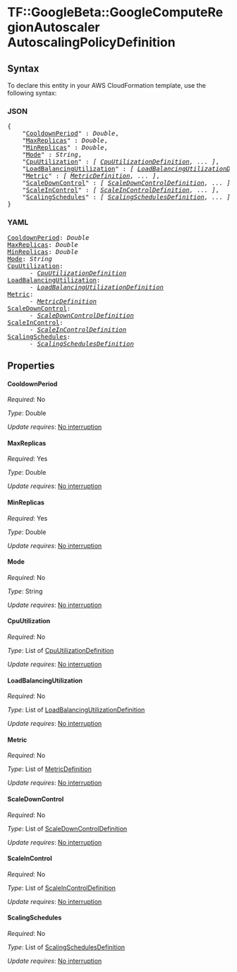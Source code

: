 # TF::GoogleBeta::GoogleComputeRegionAutoscaler AutoscalingPolicyDefinition

## Syntax

To declare this entity in your AWS CloudFormation template, use the following syntax:

### JSON

<pre>
{
    "<a href="#cooldownperiod" title="CooldownPeriod">CooldownPeriod</a>" : <i>Double</i>,
    "<a href="#maxreplicas" title="MaxReplicas">MaxReplicas</a>" : <i>Double</i>,
    "<a href="#minreplicas" title="MinReplicas">MinReplicas</a>" : <i>Double</i>,
    "<a href="#mode" title="Mode">Mode</a>" : <i>String</i>,
    "<a href="#cpuutilization" title="CpuUtilization">CpuUtilization</a>" : <i>[ <a href="cpuutilizationdefinition.md">CpuUtilizationDefinition</a>, ... ]</i>,
    "<a href="#loadbalancingutilization" title="LoadBalancingUtilization">LoadBalancingUtilization</a>" : <i>[ <a href="loadbalancingutilizationdefinition.md">LoadBalancingUtilizationDefinition</a>, ... ]</i>,
    "<a href="#metric" title="Metric">Metric</a>" : <i>[ <a href="metricdefinition.md">MetricDefinition</a>, ... ]</i>,
    "<a href="#scaledowncontrol" title="ScaleDownControl">ScaleDownControl</a>" : <i>[ <a href="scaledowncontroldefinition.md">ScaleDownControlDefinition</a>, ... ]</i>,
    "<a href="#scaleincontrol" title="ScaleInControl">ScaleInControl</a>" : <i>[ <a href="scaleincontroldefinition.md">ScaleInControlDefinition</a>, ... ]</i>,
    "<a href="#scalingschedules" title="ScalingSchedules">ScalingSchedules</a>" : <i>[ <a href="scalingschedulesdefinition.md">ScalingSchedulesDefinition</a>, ... ]</i>
}
</pre>

### YAML

<pre>
<a href="#cooldownperiod" title="CooldownPeriod">CooldownPeriod</a>: <i>Double</i>
<a href="#maxreplicas" title="MaxReplicas">MaxReplicas</a>: <i>Double</i>
<a href="#minreplicas" title="MinReplicas">MinReplicas</a>: <i>Double</i>
<a href="#mode" title="Mode">Mode</a>: <i>String</i>
<a href="#cpuutilization" title="CpuUtilization">CpuUtilization</a>: <i>
      - <a href="cpuutilizationdefinition.md">CpuUtilizationDefinition</a></i>
<a href="#loadbalancingutilization" title="LoadBalancingUtilization">LoadBalancingUtilization</a>: <i>
      - <a href="loadbalancingutilizationdefinition.md">LoadBalancingUtilizationDefinition</a></i>
<a href="#metric" title="Metric">Metric</a>: <i>
      - <a href="metricdefinition.md">MetricDefinition</a></i>
<a href="#scaledowncontrol" title="ScaleDownControl">ScaleDownControl</a>: <i>
      - <a href="scaledowncontroldefinition.md">ScaleDownControlDefinition</a></i>
<a href="#scaleincontrol" title="ScaleInControl">ScaleInControl</a>: <i>
      - <a href="scaleincontroldefinition.md">ScaleInControlDefinition</a></i>
<a href="#scalingschedules" title="ScalingSchedules">ScalingSchedules</a>: <i>
      - <a href="scalingschedulesdefinition.md">ScalingSchedulesDefinition</a></i>
</pre>

## Properties

#### CooldownPeriod

_Required_: No

_Type_: Double

_Update requires_: [No interruption](https://docs.aws.amazon.com/AWSCloudFormation/latest/UserGuide/using-cfn-updating-stacks-update-behaviors.html#update-no-interrupt)

#### MaxReplicas

_Required_: Yes

_Type_: Double

_Update requires_: [No interruption](https://docs.aws.amazon.com/AWSCloudFormation/latest/UserGuide/using-cfn-updating-stacks-update-behaviors.html#update-no-interrupt)

#### MinReplicas

_Required_: Yes

_Type_: Double

_Update requires_: [No interruption](https://docs.aws.amazon.com/AWSCloudFormation/latest/UserGuide/using-cfn-updating-stacks-update-behaviors.html#update-no-interrupt)

#### Mode

_Required_: No

_Type_: String

_Update requires_: [No interruption](https://docs.aws.amazon.com/AWSCloudFormation/latest/UserGuide/using-cfn-updating-stacks-update-behaviors.html#update-no-interrupt)

#### CpuUtilization

_Required_: No

_Type_: List of <a href="cpuutilizationdefinition.md">CpuUtilizationDefinition</a>

_Update requires_: [No interruption](https://docs.aws.amazon.com/AWSCloudFormation/latest/UserGuide/using-cfn-updating-stacks-update-behaviors.html#update-no-interrupt)

#### LoadBalancingUtilization

_Required_: No

_Type_: List of <a href="loadbalancingutilizationdefinition.md">LoadBalancingUtilizationDefinition</a>

_Update requires_: [No interruption](https://docs.aws.amazon.com/AWSCloudFormation/latest/UserGuide/using-cfn-updating-stacks-update-behaviors.html#update-no-interrupt)

#### Metric

_Required_: No

_Type_: List of <a href="metricdefinition.md">MetricDefinition</a>

_Update requires_: [No interruption](https://docs.aws.amazon.com/AWSCloudFormation/latest/UserGuide/using-cfn-updating-stacks-update-behaviors.html#update-no-interrupt)

#### ScaleDownControl

_Required_: No

_Type_: List of <a href="scaledowncontroldefinition.md">ScaleDownControlDefinition</a>

_Update requires_: [No interruption](https://docs.aws.amazon.com/AWSCloudFormation/latest/UserGuide/using-cfn-updating-stacks-update-behaviors.html#update-no-interrupt)

#### ScaleInControl

_Required_: No

_Type_: List of <a href="scaleincontroldefinition.md">ScaleInControlDefinition</a>

_Update requires_: [No interruption](https://docs.aws.amazon.com/AWSCloudFormation/latest/UserGuide/using-cfn-updating-stacks-update-behaviors.html#update-no-interrupt)

#### ScalingSchedules

_Required_: No

_Type_: List of <a href="scalingschedulesdefinition.md">ScalingSchedulesDefinition</a>

_Update requires_: [No interruption](https://docs.aws.amazon.com/AWSCloudFormation/latest/UserGuide/using-cfn-updating-stacks-update-behaviors.html#update-no-interrupt)

